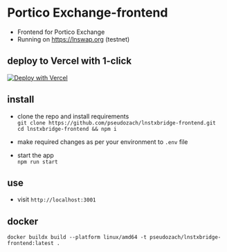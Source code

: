 # Portico Exchange-frontend
* Frontend for Portico Exchange
* Running on https://lnswap.org (testnet)

## deploy to Vercel with 1-click

[![Deploy with Vercel](https://vercel.com/button)](https://vercel.com/new/clone?repository-url=https%3A%2F%2Fgithub.com%2Fpseudozach%2Flnstxbridge-frontend&env=REACT_APP_BOLTZ_API,REACT_APP_BITCOIN_LND,REACT_APP_BITCOIN_LND_ONION,REACT_APP_NETWORK,REACT_APP_STACKS_NETWORK_TYPE&envDescription=lnstxbridge%20and%20node%20details&envLink=https%3A%2F%2Fgithub.com%2Fpseudozach%2Flnstxbridge-frontend%2Fblob%2Fmain%2F.env)

## install
* clone the repo and install requirements  
`git clone https://github.com/pseudozach/lnstxbridge-frontend.git`  
`cd lnstxbridge-frontend && npm i`

* make required changes as per your environment to `.env` file

* start the app  
`npm run start`

## use
* visit `http://localhost:3001`

## docker
`docker buildx build --platform linux/amd64 -t pseudozach/lnstxbridge-frontend:latest .`
